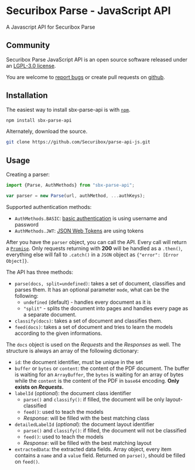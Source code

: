 # Securibox Parse - JavaScript API

A Javascript API for Securibox Parse

## Community

Securibox Parse JavaScript API is an open source software released under an
[LGPL-3.0 license](https://github.com/Securibox/parse-api-js/blob/master/LICENSE).

You are welcome to [report bugs](https://github.com/Securibox/parse-api-js/issues) or create pull requests on [github](https://github.com/Securibox/parse-api-js).

## Installation

The easiest way to install sbx-parse-api is with [`npm`][npm].

[npm]: https://www.npmjs.com/

```sh
npm install sbx-parse-api
```

Alternately, download the source.

```sh
git clone https://github.com/Securibox/parse-api-js.git
```

## Usage

Creating a parser:
```JavaScript
import {Parse, AuthMethods} from "sbx-parse-api";

var parser = new Parse(url, authMethod, ...authKeys);
```

Supported authentication methods:
* `AuthMethods.BASIC`: [basic authentication](https://tools.ietf.org/html/rfc2617) is using username and password
* `AuthMethods.JWT`: [JSON Web Tokens](https://jwt.io/) are using tokens

After you have the `parser` object, you can call the API. Every call will return a [`Promise`](https://developer.mozilla.org/en-US/docs/Web/JavaScript/Reference/Global_Objects/Promise). Only requests returning with **200** will be handled as a `.then()`, everything else will fall to `.catch()` in a `JSON` object as `{"error": [Error Object]}`.

The API has three methods:
* `parse(docs, split=undefined)`: takes a set of document, classifies and parses them. It has an optional parameter `mode`, what can be the following:
  * `undefined` (default) - handles every document as it is
  * `"split"` - splits the document into pages and handles every page as a separate document.
* `classify(docs)`: takes a set of document and classifies them.
* `feed(docs)`: takes a set of document and tries to learn the models according to the given informations.

The `docs` object is used on the _Requests_ and the _Responses_ as well. The structure is always an array of the following dictionary:
* `id`: the document identifier, must be unique in the set
* `buffer` or `bytes` or `content`: the content of the PDF document. The buffer is waiting for an `ArrayBuffer`, the `bytes` is waiting for an array of bytes while the `content` is the content of the PDF in `base64` encoding. **Only exists on _Requests_.**
* `labelId` (_optional_): the document class identifier
  * `parse()` and `classify()`: if filled, the document will be only layout-classified
  * `feed()`: used to teach the models
  * _Response_: will be filled with the best matching class
* `detailedLabelId` (_optional_): the document layout identifier
  * `parse()` and `classify()`: if filled, the document will not be classified
  * `feed()`: used to teach the models
  * _Response_: will be filled with the best matching layout
* `extractedData`: the extracted data fields. Array object, every item contains a `name` and a `value` field. Returned on `parse()`, should be filled on `feed()`.
